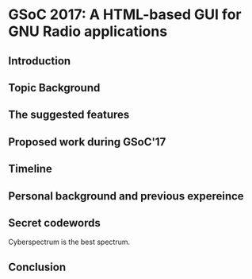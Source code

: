 # GSoC 2017: A HTML-based GUI for GNU Radio applications

## Introduction


## Topic Background


## The suggested features


## Proposed work during GSoC'17


## Timeline


## Personal background and previous expereince


## Secret codewords
Cyberspectrum is the best spectrum.


## Conclusion


